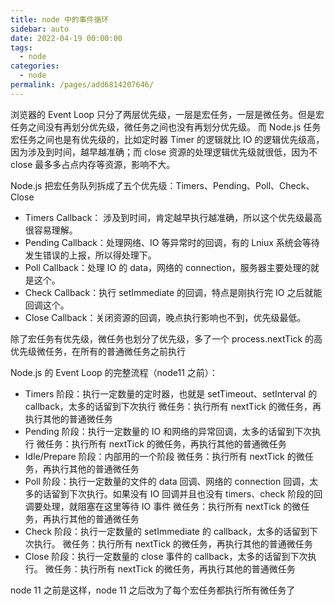 ```yaml
---
title: node 中的事件循环
sidebar: auto
date: 2022-04-19 00:00:00
tags: 
  - node
categories: 
  - node
permalink: /pages/add6814207646/
---
```


浏览器的 Event Loop 只分了两层优先级，一层是宏任务，一层是微任务。但是宏任务之间没有再划分优先级，微任务之间也没有再划分优先级。
而 Node.js 任务宏任务之间也是有优先级的，比如定时器 Timer 的逻辑就比 IO 的逻辑优先级高，因为涉及到时间，越早越准确；而 close 资源的处理逻辑优先级就很低，因为不 close 最多多占点内存等资源，影响不大。

Node.js 把宏任务队列拆成了五个优先级：Timers、Pending、Poll、Check、Close

- Timers Callback： 涉及到时间，肯定越早执行越准确，所以这个优先级最高很容易理解。
- Pending Callback：处理网络、IO 等异常时的回调，有的 Lniux 系统会等待发生错误的上报，所以得处理下。
- Poll Callback：处理 IO 的 data，网络的 connection，服务器主要处理的就是这个。
- Check Callback：执行 setImmediate 的回调，特点是刚执行完 IO 之后就能回调这个。
- Close Callback：关闭资源的回调，晚点执行影响也不到，优先级最低。

除了宏任务有优先级，微任务也划分了优先级，多了一个 process.nextTick 的高优先级微任务，在所有的普通微任务之前执行

Node.js 的 Event Loop 的完整流程（node11 之前）：

- Timers 阶段：执行一定数量的定时器，也就是 setTimeout、setInterval 的 callback，太多的话留到下次执行
  微任务：执行所有 nextTick 的微任务，再执行其他的普通微任务
- Pending 阶段：执行一定数量的 IO 和网络的异常回调，太多的话留到下次执行
  微任务：执行所有 nextTick 的微任务，再执行其他的普通微任务
- Idle/Prepare 阶段：内部用的一个阶段
  微任务：执行所有 nextTick 的微任务，再执行其他的普通微任务
- Poll 阶段：执行一定数量的文件的 data 回调、网络的 connection 回调，太多的话留到下次执行。如果没有 IO 回调并且也没有 timers、check 阶段的回调要处理，就阻塞在这里等待 IO 事件
  微任务：执行所有 nextTick 的微任务，再执行其他的普通微任务
- Check 阶段：执行一定数量的 setImmediate 的 callback，太多的话留到下次执行。
  微任务：执行所有 nextTick 的微任务，再执行其他的普通微任务
- Close 阶段：执行一定数量的 close 事件的 callback，太多的话留到下次执行。
  微任务：执行所有 nextTick 的微任务，再执行其他的普通微任务

node 11 之前是这样，node 11 之后改为了每个宏任务都执行所有微任务了
